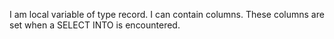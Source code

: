 I am local variable of type record. I can contain columns. These columns are set when a SELECT INTO is encountered.